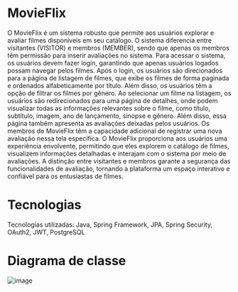 # MovieFlix

O MovieFlix é um sistema robusto que permite aos usuários explorar e avaliar filmes disponíveis em seu catálogo. O sistema diferencia entre visitantes (VISITOR) e membros (MEMBER), sendo que apenas os membros têm permissão para inserir avaliações no sistema.
Para acessar o sistema, os usuários devem fazer login, garantindo que apenas usuários logados possam navegar pelos filmes. Após o login, os usuários são direcionados para a página de listagem de filmes, que exibe os filmes de forma paginada e ordenados alfabeticamente por título. Além disso, os usuários têm a opção de filtrar os filmes por gênero.
Ao selecionar um filme na listagem, os usuários são redirecionados para uma página de detalhes, onde podem visualizar todas as informações relevantes sobre o filme, como título, subtítulo, imagem, ano de lançamento, sinopse e gênero. Além disso, essa página também apresenta as avaliações deixadas pelos usuários. Os membros do MovieFlix têm a capacidade adicional de registrar uma nova avaliação nessa tela específica.
O MovieFlix proporciona aos usuários uma experiência envolvente, permitindo que eles explorem o catálogo de filmes, visualizem informações detalhadas e interajam com o sistema por meio de avaliações. A distinção entre visitantes e membros garante a segurança das funcionalidades de avaliação, tornando a plataforma um espaço interativo e confiável para os entusiastas de filmes.

# Tecnologias
Tecnologias utilizadas: Java, Spring Framework, JPA, Spring Security, OAuth2, JWT, PostgreSQL 

# Diagrama de classe

![image](https://github.com/OrlandoBG/MovieFlix/assets/75863232/179b0d88-d3fc-44c0-a805-ab6915a8aaeb)
